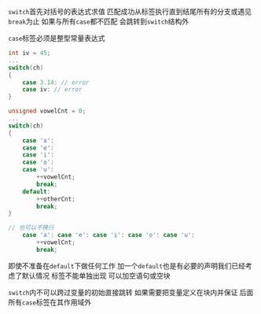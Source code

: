 `switch`首先对括号的表达式求值 匹配成功从标签执行直到结尾所有的分支或遇见`break`为止 如果与所有`case`都不匹配 会跳转到`switch`结构外

`case`标签必须是整型常量表达式
```cpp
int iv = 45;
...
switch(ch)
{
    case 3.14: // error
    case iv: // error
}

unsigned vowelCnt = 0;
...
switch(ch)
{
    case 'a':
    case 'e':
    case 'i':
    case 'o':
    case 'u':
        ++vowelCnt;
        break;
    default:
        ++otherCnt;
        break;
}

// 也可以不换行
    case 'a': case 'e': case 'i': case 'o': case 'u':
        ++vowelCnt;
        break;
```
即使不准备在`default`下做任何工作 加一个`default`也是有必要的声明我们已经考虑了默认情况 标签不能单独出现 可以加空语句或空块

`switch`内不可以跨过变量的初始直接跳转 如果需要把变量定义在块内并保证 后面所有`case`标签在其作用域外